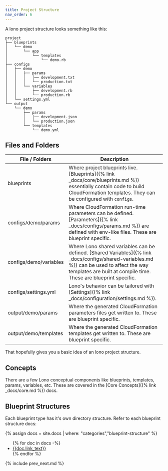 ```yaml
---
title: Project Structure
nav_order: 6
---
```


A lono project structure looks something like this:

    project
    ├── blueprints
    │   └── demo
    │       └── app
    │           └── templates
    │               └── demo.rb
    ├── configs
    │   ├── demo
    │   │   ├── params
    │   │   │   │── development.txt
    │   │   │   └── production.txt
    │   │   └── variables
    │   │       ├── development.rb
    │   │       └── production.rb
    │   └── settings.yml
    └── output
        └── demo
            ├── params
            │   │── development.json
            │   └── production.json
            └── templates
                └── demo.yml


## Files and Folders

File / Folders  | Description
------------- | -------------
blueprints | Where project blueprints live. [Blueprints]({% link _docs/core/blueprints.md %}) essentially contain code to build CloudFormation templates. They can be configured with `configs`.
configs/demo/params | Where CloudFormation run-time parameters can be defined.  [Parameters]({% link _docs/configs/params.md %}) are defined with env-like files.  These are blueprint specific.
configs/demo/variables | Where Lono shared variables can be defined.  [Shared Variables]({% link _docs/configs/shared-variables.md %}) can be used to affect the way templates are built at compile time. These are blueprint specific.
configs/settings.yml | Lono's behavior can be tailored with [Settings]({% link _docs/configuration/settings.md %}).
output/demo/params | Where the generated CloudFormation parameters files get written to. These are blueprint specific.
output/demo/templates | Where the generated CloudFormation templates get written to. These are blueprint specific.

That hopefully gives you a basic idea of an lono project structure.

## Concepts

There are a few Lono conceptual components like blueprints, templates, params, variables, etc. These are covered in the [Core Concepts]({% link _docs/core.md %}) docs.

## Blueprint Structures

Each blueprint type has it's own directory structure. Refer to each blueprint structure docs:

{% assign docs = site.docs | where: "categories","blueprint-structure" %}
<ul>
  {% for doc in docs -%}
    <li><a href='{{doc.url}}'>{{doc.link_text}}</a></li>
  {% endfor %}
</ul>

{% include prev_next.md %}
